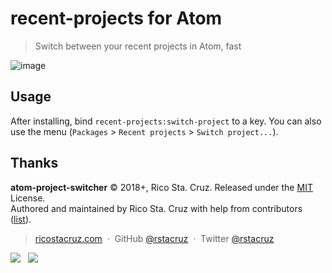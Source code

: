 # recent-projects for Atom

> Switch between your recent projects in Atom, fast

![image](https://user-images.githubusercontent.com/74385/43043029-c0bc1a7a-8dbc-11e8-914f-c32b77290721.png)

## Usage

After installing, bind `recent-projects:switch-project` to a key. You can also use the menu (`Packages` > `Recent projects` > `Switch project...`).

## Thanks

**atom-project-switcher** © 2018+, Rico Sta. Cruz. Released under the [MIT] License.<br>
Authored and maintained by Rico Sta. Cruz with help from contributors ([list][contributors]).

> [ricostacruz.com](http://ricostacruz.com) &nbsp;&middot;&nbsp;
> GitHub [@rstacruz](https://github.com/rstacruz) &nbsp;&middot;&nbsp;
> Twitter [@rstacruz](https://twitter.com/rstacruz)

[![](https://img.shields.io/github/followers/rstacruz.svg?style=social&label=@rstacruz)](https://github.com/rstacruz) &nbsp;
[![](https://img.shields.io/twitter/follow/rstacruz.svg?style=social&label=@rstacruz)](https://twitter.com/rstacruz)

[MIT]: http://mit-license.org/
[contributors]: http://github.com/rstacruz/atom-project-switcher/contributors

